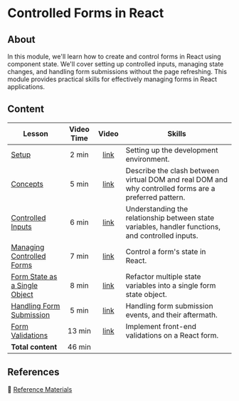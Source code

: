 <!-- ! Do not delete or rename this file! -->
<h1>
  <span class="prefix"></span>
  <span class="headline">Controlled Forms in React</span>
</h1>

## About

In this module, we'll learn how to create and control forms in React using component state. We'll cover setting up controlled inputs, managing state changes, and handling form submissions without the page refreshing. This module provides practical skills for effectively managing forms in React applications.

## Content

| Lesson | Video Time | Video | Skills |
| ------ | :--------: | :---: | ------ |
| [Setup](../setup/README.md)                                                 |  2 min | [link](https://generalassembly.wistia.com/medias/cz3lva23to) | Setting up the development environment.                                                               |
| [Concepts](../concepts/README.md)                                           |  5 min | [link](https://generalassembly.wistia.com/medias/hk8ci1ndaj) | Describe the clash between virtual DOM and real DOM and why controlled forms are a preferred pattern. |
| [Controlled Inputs](../controlled-inputs/README.md)                         |  6 min | [link](https://generalassembly.wistia.com/medias/8x33kkj9e5) | Understanding the relationship between state variables, handler functions, and controlled inputs.     |
| [Managing Controlled Forms](../managing-controlled-forms/README.md)         |  7 min | [link](https://generalassembly.wistia.com/medias/v8nvp8arkl) | Control a form's state in React.                                                                      |
| [Form State as a Single Object](../form-state-as-a-single-object/README.md) |  8 min | [link](https://generalassembly.wistia.com/medias/cpfo7u54nf) | Refactor multiple state variables into a single form state object.                                    |
| [Handling Form Submission](../handling-form-submission/README.md)           |  5 min | [link](https://generalassembly.wistia.com/medias/5bweqi4a99) | Handling form submission events, and their aftermath.                                                 |
| [Form Validations](../form-validations/README.md)                           | 13 min | [link](https://generalassembly.wistia.com/medias/w12crjh2r9) | Implement front-end validations on a React form.                                                      |
| **Total content**                                                           | 46 min |                                                              |                                                                                                       |

## References

📖 [Reference Materials](../references/README.md)
